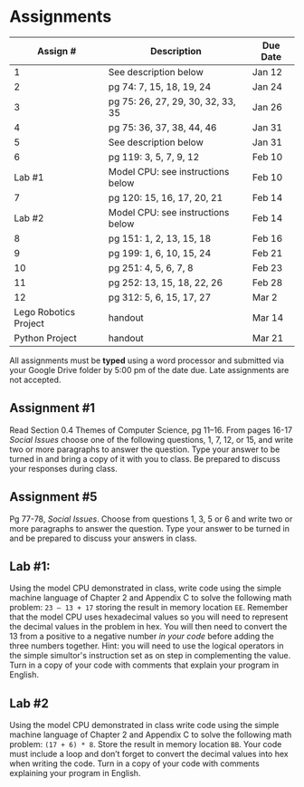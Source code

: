 # Assignments

Assign # | Description | Due Date
-------- | ----------- | --------
1 | See description below | Jan 12
2 | pg 74: 7, 15, 18, 19, 24  | Jan 24
3 | pg 75: 26, 27, 29, 30, 32, 33, 35 | Jan 26
4 | pg 75: 36, 37, 38, 44, 46 | Jan 31
5 | See description below | Jan 31
6 | pg 119: 3, 5, 7, 9, 12 | Feb 10
Lab #1 | Model CPU: see instructions below | Feb 10
7 | pg 120: 15, 16, 17, 20, 21 | Feb 14
Lab #2 | Model CPU: see instructions below | Feb 14
8 | pg 151: 1, 2, 13, 15, 18 | Feb 16
9 | pg 199: 1, 6, 10, 15, 24 | Feb 21
10 | pg 251: 4, 5, 6, 7, 8 | Feb 23
11 | pg 252: 13, 15, 18, 22, 26 | Feb 28
12 | pg 312: 5, 6, 15, 17, 27 | Mar 2
Lego Robotics Project | handout | Mar 14
Python Project | handout | Mar 21

All assignments must be **typed** using a word processor and submitted via your Google Drive folder by 5:00 pm of the date due. Late assignments are not accepted.

## Assignment #1

Read Section 0.4 Themes of Computer Science, pg 11–16. From pages 16-17 _Social Issues_ choose one of the following questions, 1, 7, 12, or 15, and write two or more paragraphs to answer the question. Type your answer to be turned in and bring a copy of it with you to class. Be prepared to discuss your responses during class.

## Assignment #5

Pg 77-78, _Social Issues_. Choose from questions 1, 3, 5 or
6 and write two or more paragraphs to answer the question. Type your
answer to be turned in and be prepared to discuss your answers in class.

## Lab #1:

Using the model CPU demonstrated in class, write code using the simple machine language of Chapter 2 and Appendix C to solve the following math problem: `23 – 13 + 17` storing the result in memory location `EE`. Remember that the model CPU uses hexadecimal values so you will need to represent the decimal values in the problem in hex. You will then need to convert the 13 from a positive to a negative number _in your code_ before adding the three numbers together. Hint: you will need to use the logical operators in the simple simultor's instruction set as on step in complementing the value. Turn in a copy of your code with comments that explain your program in English.

## Lab #2

Using the model CPU demonstrated in class write code using the simple machine language of Chapter 2 and Appendix C to solve the following math problem: `(17 + 6) * 8`. Store the result in memory location `BB`. Your code must include a loop and don’t forget to convert the decimal values into hex when writing the code. Turn in a copy of your code with comments explaining your program in English.
